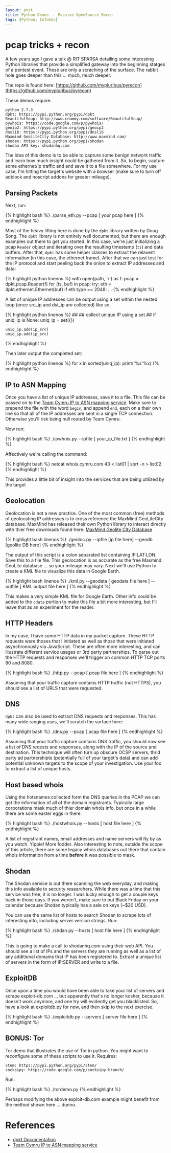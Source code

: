 ```yaml
---
layout: post
title: Python Demos -- Passive OpenSource Recon
tags: [Python, InfoSec]
---
```



# pcap tricks + recon

A few years ago I gave a talk @ RIT SPARSA detailing some interesting Python libraries that provide a simplified gateway into the beginning statges of a pentest event.  These are only a scraching of the surface.  The rabbit hole goes deeper than this ... much, much deeper.

The repo is found here: [https://github.com/mypluribus/pyrecon](https://github.com/mypluribus/pyrecon)

These demos require:

    python 2.7.3
    dpkt: https://pypi.python.org/pypi/dpkt
    BeautifulSoup: http://www.crummy.com/software/BeautifulSoup/
    pywhois: https://code.google.com/p/pywhois/
    geoip2: https://pypi.python.org/pypi/geoip2
    dnslib: https://pypi.python.org/pypi/dnslib
    Maxmind GeoLiteCity Database: http://www.maxmind.com/
    shodan: https://pypi.python.org/pypi/shodan
    shodan API key: shodanhq.com


The idea of this demo is to be able to capture some benign network traffic and learn how much insight could be gathered from it.  So, to begin, capture some ethernet/ip traffic and and save it to a file somewhere.  For my use case, I'm hitting the target's website with a browser (make sure to turn off adblock and noscript addons for greater mileage).

## Parsing Packets

Next, run:

{% highlight bash %}
    ./parse_eth.py --pcap [ your pcap here ]
{% endhighlight %}

Most of the heavy lifting here is done by the `dpkt` library written by Doug Song.  The `dpkt` library is not entirely well documented, but there are enough examples out there to get you started.  In this case, we're just initializing a pcap `Reader` object and iterating over the resulting timestamp (`ts`) and data buffers.  After that, `dpkt` has some helper classes to extract the relavent information (in this case, the ethernet frame).  After that we can just test for the IP protocol and start peeling back the onion to extract IP addresses and data:
 
{% highlight python linenos %}
with open(path, 'r') as f:
    pcap = dpkt.pcap.Reader(f)
    for (ts, buf) in pcap:
        try:
            eth = dpkt.ethernet.Ethernet(buf)
            if eth.type == 2048:
                ...
{% endhighlight %}

A list of unique IP addresses can be output using a set within the nested loop (once src_ip and dst_ip are collected) like so:

{% highlight python linenos %}
    ##
    ## collect unique IP using a set
    ##
    if uniq_ip is None:
        uniq_ip = set({})

    uniq_ip.add(ip_src)
    uniq_ip.add(ip_src)
{% endhighlight %}

Then later output the completed set:

{% highlight python linenos %}
for x in sorted(uniq_ip):
    print('%s'%x)
{% endhighlight %}

## IP to ASN Mapping

Once you have a list of unique IP addresses, save it to a file.  This file can be passed on to the [Team Cymru IP to ASN mapping service](http://www.team-cymru.org/IP-ASN-mapping.html).  Make sure to prepend the file with the word `begin`, and append `end`, each on a their own line so that all of the IP addresses are sent in a single TCP connection.  Otherwise you'll risk being null routed by Team Cymru.

Now run:

{% highlight bash %}
    ./ipwhois.py --ipfile [ your_ip_file.txt ]
{% endhighlight %}

Affectively we're calling the command:

{% highlight bash %}
netcat whois.cymru.com 43 < list01 | sort -n > list02
{% endhighlight %}

This provides a little bit of insight into the services that are being utilized by the target 

## Geolocation

Geolocation is not a new practice.  One of the most common (free) methods of geolocating IP addresses is to cross reference the MaxMind GeoLiteCity database.  MaxMind has released their own Python library to interact directly with thier free downloads found here: [MaxMind Geolite City Database](https://dev.maxmind.com/geoip/geoip2/geolite2/)

{% highlight bash linenos %}
./geoloc.py --ipfile [ip file here] --geodb [geolite DB here]
{% endhighlight %}

The output of this script is a colon separated list containing IP:LAT:LON.  Save this to a file file.  This geolocation is as accurate as the free Maxmind GeoLite database ... so your mileage may vary.  Next we'll use Python to create a KML file to visualize this data in Google Earth.

{% highlight bash linenos %}
./kml.py --geodata [ geodata file here ] --outfile [ KML output file here ]
{% endhighlight %}

This makes a very simple KML file for Google Earth.  Other info could be added to the `cdata` portion to make this file a bit more interesting, but I'll leave that as an experiment for the reader.

## HTTP Headers

In my case, I have some HTTP data in my packet capture.  These HTTP requests were thoses that I initiated as well as those that were initiated asynchronously via JavaScript.  These are often more interesting, and can illustrate different service usages or 3rd party partnerships.  To parse out the HTTP requests and responses we'll trigger on common HTTP TCP ports 80 and 8080.

{% highlight bash %}
./http.py --pcap [ pcap file here ]
{% endhighlight %}

Assuming that your traffic capture contains HTTP traffic (not HTTPS), you should see a list of URLS that were requested.

## DNS

`dpkt` can also be used to extract DNS requests and responses.  This has many wide ranging uses, we'll scratch the surface here:

{% highlight bash %}
./dns.py --pcap [ pcap file here ]
{% endhighlight %}

Assuming that your traffic capture contains DNS traffic, you should now see a list of DNS reqests and responses, along with the IP of the source and destination.  This technique will often turn up obscure OCSP servers, thrid party ad partnershipts (potentially full of your target's data) and can add potential unknown targets to the scope of your investigation.  Use your foo to extract a list of unique hosts.

## Host based whois

Using the hotsnames collected form the DNS queries in the PCAP we can get the information of all of the domain registrants.  Typically large corporations mask much of thier domain whois info, but once in a while there are some easter eggs in there.

{% highlight bash %}
./hostwhois.py --hosts [ host file here ]
{% endhighlight %}

A list of registrant names, email addresses and name servers will fly by as you watch.  Yippie!  More fodder.  Also interesting to note, outside the scope of this article, there are some legacy whois databases out there that contain whois information from a time **before** it was possible to mask.

## Shodan

The Shodan service is out there scanning the web everyday, and making this info available to security researchers.  While there was a time that this service was free, it is no longer.  I was lucky enough to get a couple keys back in those days.  If you weren't, make sure to put Black Friday on your calendar because Shodan typically has a sale on keys (~$20 USD).

You can use the same list of hosts to search Shodan to scrape lots of interesting info, including server version strings.  Run:

{% highlight bash %}
./shdan.py --hosts [ host file here ]
{% endhighlight %}

This is going to make a call to shodanhq.com using their web API.  You should see a list of IPs and the servers they are running as well as a list of any additional domains that IP has been registered to.  Extract a unique list of servers in the form of IP:SERVER and write to a file.  

## ExploitDB

Once upon a time you would have been able to take your list of servers and scrape exploit-db.com ... but apparently that's no longer kosher, because it doesn't work anymore, and one try will evidently get you blacklisted.  So, have a look at exploitdb.py for now, and then skip to the next exercise.

{% highlight bash %}
./exploitdb.py --servers [ server file here ]
{% endhighlight %}

## BONUS: Tor

Tor demo that illustrates the use of Tor in python.  You might want to 
reconfigure some of these scripts to use it.  Requires:

    stem: https://pypi.python.org/pypi/stem/
    socksipy: https://code.google.com/p/socksipy-branch/

Run:

{% highlight bash %}
./tordemo.py
{% endhighlight %}

Perhaps modifying the above exploit-db.com example might benefit from the method shown here ... dunno.

# References
 * [dpkt Documentation](https://dpkt.readthedocs.io/en/latest/)
 * [Team Cymru IP to ASN mapping service](http://www.team-cymru.org/IP-ASN-mapping.html)